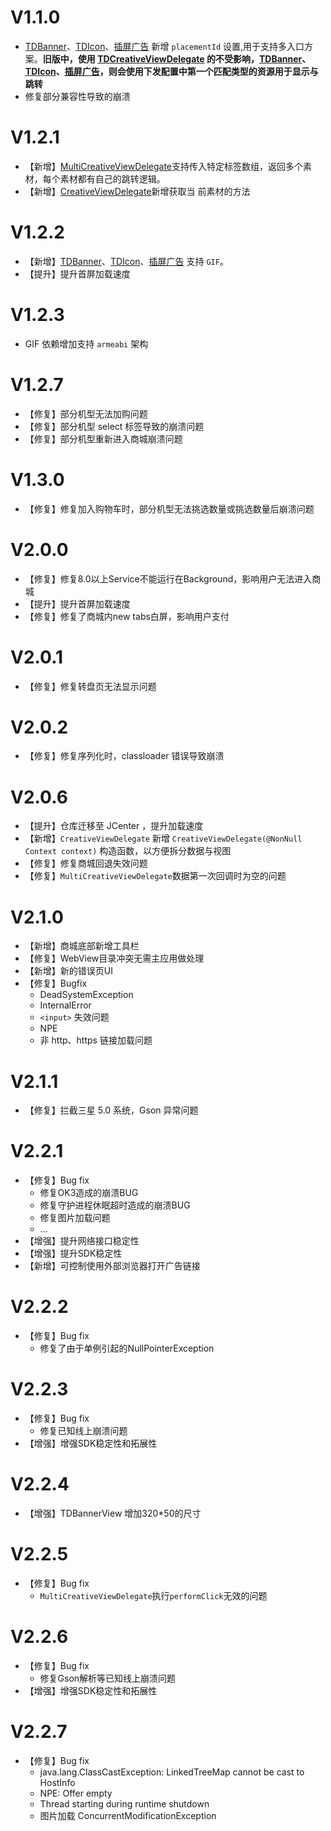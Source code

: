 # V1.1.0
- [TDBanner](../README.md/#tdbanner)、[TDIcon](../README.md/#tdicon)、[插屏广告](../README.md/#interstitialview) 新增 `placementId` 设置,用于支持多入口方案。**旧版中，使用 [TDCreativeViewDelegate](../README.md/#tdcreativeviewdelegate) 的不受影响，[TDBanner](../README.md/#tdbanner)、[TDIcon](../README.md/#tdicon)、[插屏广告](../README.md/#interstitialview)，则会使用下发配置中第一个匹配类型的资源用于显示与跳转**
- 修复部分兼容性导致的崩溃

# V1.2.1
- 【新增】[MultiCreativeViewDelegate](../README.md/#multiCreativeViewDelegate)支持传入特定标签数组，返回多个素材，每个素材都有自己的跳转逻辑。
- 【新增】[CreativeViewDelegate](../README.md/#creativeViewDelegate)新增获取当
前素材的方法

# V1.2.2

- 【新增】[TDBanner](../README.md/#tdbanner)、[TDIcon](../README.md/#tdicon)、[插屏广告](../README.md/#interstitialview) 支持 `GIF`。
- 【提升】提升首屏加载速度

# V1.2.3

- GIF 依赖增加支持 `armeabi` 架构

# V1.2.7

- 【修复】部分机型无法加购问题
- 【修复】部分机型 select 标签导致的崩溃问题
- 【修复】部分机型重新进入商城崩溃问题

# V1.3.0

- 【修复】修复加入购物车时，部分机型无法挑选数量或挑选数量后崩溃问题

# V2.0.0

- 【修复】修复8.0以上Service不能运行在Background，影响用户无法进入商城
- 【提升】提升首屏加载速度
- 【修复】修复了商城内new tabs白屏，影响用户支付

# V2.0.1

- 【修复】修复转盘页无法显示问题

# V2.0.2

- 【修复】修复序列化时，classloader 错误导致崩溃

# V2.0.6

- 【提升】仓库迁移至 JCenter ，提升加载速度
- 【新增】`CreativeViewDelegate` 新增 `CreativeViewDelegate(@NonNull Context context)` 构造函数，以方便拆分数据与视图
- 【修复】修复商城回退失效问题
- 【修复】`MultiCreativeViewDelegate`数据第一次回调时为空的问题 

# V2.1.0

- 【新增】商城底部新增工具栏
- 【修复】WebView目录冲突无需主应用做处理
- 【新增】新的错误页UI
- 【修复】Bugfix
    - DeadSystemException 
    - InternalError
    - `<input>` 失效问题
    - NPE
    - 非 http、https 链接加载问题
    
# V2.1.1

- 【修复】拦截三星 5.0 系统，Gson 异常问题

# V2.2.1
- 【修复】Bug fix
    - 修复OK3造成的崩溃BUG
    - 修复守护进程休眠超时造成的崩溃BUG
    - 修复图片加载问题
    - ...
- 【增强】提升网络接口稳定性
- 【增强】提升SDK稳定性
- 【新增】可控制使用外部浏览器打开广告链接

# V2.2.2
- 【修复】Bug fix
    - 修复了由于单例引起的NullPointerException

# V2.2.3
- 【修复】Bug fix
    - 修复已知线上崩溃问题
- 【增强】增强SDK稳定性和拓展性

# V2.2.4
- 【增强】TDBannerView 增加320*50的尺寸

# V2.2.5
- 【修复】Bug fix
    - `MultiCreativeViewDelegate`执行`performClick`无效的问题

# V2.2.6
- 【修复】Bug fix
    - 修复Gson解析等已知线上崩溃问题
- 【增强】增强SDK稳定性和拓展性

# V2.2.7
- 【修复】Bug fix
     - java.lang.ClassCastException: LinkedTreeMap cannot be cast to HostInfo
     - NPE: Offer empty
     - Thread starting during runtime shutdown
     - 图片加载 ConcurrentModificationException
